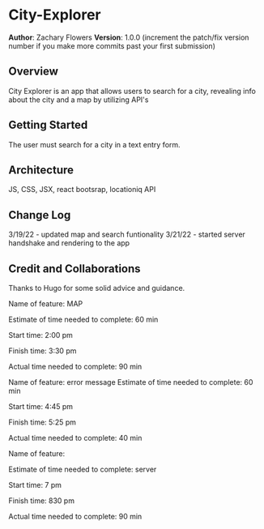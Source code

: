 # City-Explorer

**Author**: Zachary Flowers
**Version**: 1.0.0 (increment the patch/fix version number if you make more commits past your first submission)

## Overview
City Explorer is an app that allows users to search for a city, revealing info about the city and a map by utilizing API's 

## Getting Started
The user must search for a city in a text entry form. 

## Architecture
JS, CSS, JSX, react bootsrap, locationiq API
## Change Log
3/19/22 - updated map and search funtionality
3/21/22 - started server handshake and rendering to the app

## Credit and Collaborations
Thanks to Hugo for some solid advice and guidance.


Name of feature: MAP

Estimate of time needed to complete: 60 min

Start time: 2:00 pm

Finish time: 3:30 pm

Actual time needed to complete: 90 min

Name of feature: error message
Estimate of time needed to complete: 60 min

Start time: 4:45 pm

Finish time: 5:25 pm

Actual time needed to complete: 40 min

Name of feature: 

Estimate of time needed to complete: server 

Start time: 7 pm

Finish time: 830 pm

Actual time needed to complete: 90 min
